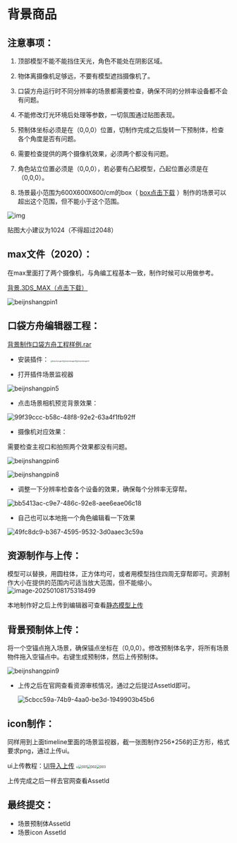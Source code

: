 # 背景商品

## 注意事项：

1. 顶部模型不能不能挡住天光，角色不能处在阴影区域。

2. 物体离摄像机足够远，不要有模型遮挡摄像机了。

3. 口袋方舟运行时不同分辨率的场景都需要检查，确保不同的分辨率设备都不会有问题。

4. 不能修改灯光环境后处理等参数，一切氛围通过贴图表现。

5. 预制体坐标必须是在（0,0,0）位置，切制作完成之后旋转一下预制体，检查各个角度是否有问题。

6. 需要检查提供的两个摄像机效果，必须两个都没有问题。

7. 角色站立位置必须是（0,0,0），若必要有凸起模型，凸起位置必须是在（0,0,0）。

8. 场景最小范围为600X600X600/cm的box（ [box点击下载](https://arkimg.ark.online/background-box.rar) ）制作的场景可以超出这个范围，但不能小于这个范围。

![img](https://arkimg.ark.online/1735545213066-1.png)

贴图大小建议为1024（不得超过2048）

## max文件（2020）：

在max里面打了两个摄像机，与角编工程基本一致，制作时候可以用做参考。

 [背景.3DS_MAX（点击下载）](https://arkimg.ark.online/background.rar) 

![beijnshangpin1](https://arkimg.ark.online/beijnshangpin1.png)

## 口袋方舟编辑器工程：

 [背景制作口袋方舟工程样例.rar](https://arkimg.ark.online/%E8%83%8C%E6%99%AF%E5%88%B6%E4%BD%9C%E5%B7%A5%E7%A8%8B%E6%A0%B7%E4%BE%8B.rar) 

- 安装插件：
  <img src="https://arkimg.ark.online/beijnshangpin2.PNG" alt="beijnshangpin2" style="zoom:25%;" /><img src="https://arkimg.ark.online/beijnshangpin3.PNG" alt="beijnshangpin3" style="zoom:25%;" /><img src="https://arkimg.ark.online/beijnshangpin4.PNG" alt="beijnshangpin4" style="zoom:25%;" />

- 打开插件场景监视器

![beijnshangpin5](https://arkimg.ark.online/beijnshangpin5.PNG)

- 点击场景相机预览背景效果：

![99f39ccc-b58c-48f8-92e2-63a4f1fb92ff](https://arkimg.ark.online/99f39ccc-b58c-48f8-92e2-63a4f1fb92ff.gif)

- 摄像机对应效果：

需要检查主视口和拍照两个效果都没有问题。

![beijnshangpin6](https://arkimg.ark.online/beijnshangpin6.png)

![beijnshangpin8](https://arkimg.ark.online/beijnshangpin8.png)

- 调整一下分辨率检查各个设备的效果，确保每个分辨率无穿帮。

![bb5413ac-c9e7-486c-92e8-aee6eae06c18](https://arkimg.ark.online/bb5413ac-c9e7-486c-92e8-aee6eae06c18.png)

- 自己也可以本地拖一个角色编辑看一下效果

![49fc8dc9-b367-4595-9532-3d0aaec3c59a](https://arkimg.ark.online/49fc8dc9-b367-4595-9532-3d0aaec3c59a.png)

## 资源制作与上传：

模型可以替换，用圆柱体，正方体均可，或者用模型挡住四周无穿帮即可。资源制作大小在提供的范围内可适当放大范围，但不能缩小。![image-20250108175318499](https://arkimg.ark.online/image-20250108175318499.png)

本地制作好之后上传到编辑器可查看[静态模型上传](./../1-StaticModel)

## 背景预制体上传：

将一个空锚点拖入场景，确保锚点坐标在（0,0,0）。修改预制体名字，将所有场景物件拖入空锚点中。右键生成预制体，然后上传预制体。

![beijnshangpin9](https://arkimg.ark.online/beijnshangpin9.png)

- 上传之后在官网查看资源审核情况，通过之后提过Assetld即可。

  ![5cbcc59a-74b9-4aa0-be3d-1949903b45b6](https://arkimg.ark.online/5cbcc59a-74b9-4aa0-be3d-1949903b45b6.png)

## icon制作：

同样用到上面timeline里面的场景监视器，截一张图制作256*256的正方形，格式要求png，通过上传ui。

ui上传教程：[UI导入上传](./../2-UI)
<img src="https://arkimg.ark.online/ffb659a1-5f98-44cc-8a62-d751ec140cf7.png" style="zoom:33%;" /><img src="https://arkimg.ark.online/001-1735630094907-23.png" alt="001" style="zoom:50%;" /><img src="https://arkimg.ark.online/002-1735630104443-25.png" alt="002" style="zoom:50%;" /><img src="https://arkimg.ark.online/003.png" alt="003" style="zoom:50%;" />

上传完成之后一样去官网查看Assetld

## 最终提交：

- 场景预制体Assetld
- 场景icon Assetld